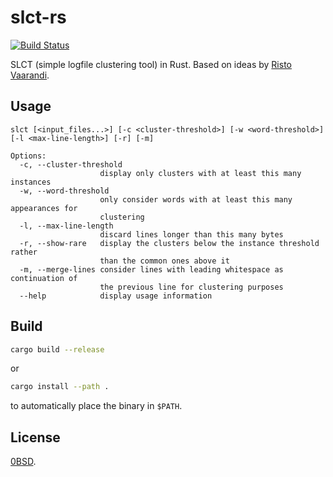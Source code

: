 slct-rs
=======

[![Build Status](https://github.com/dmit/slct-rs/workflows/Test/badge.svg)](https://github.com/dmit/slct-rs/actions)

SLCT (simple logfile clustering tool) in Rust. Based on ideas
by [Risto Vaarandi](https://github.com/ristov).

## Usage
```
slct [<input_files...>] [-c <cluster-threshold>] [-w <word-threshold>] [-l <max-line-length>] [-r] [-m]

Options:
  -c, --cluster-threshold
                    display only clusters with at least this many instances
  -w, --word-threshold
                    only consider words with at least this many appearances for
                    clustering
  -l, --max-line-length
                    discard lines longer than this many bytes
  -r, --show-rare   display the clusters below the instance threshold rather
                    than the common ones above it
  -m, --merge-lines consider lines with leading whitespace as continuation of
                    the previous line for clustering purposes
  --help            display usage information
```

## Build
```sh
cargo build --release
```
or
```sh
cargo install --path .
```
to automatically place the binary in `$PATH`.

## License
[0BSD](LICENSE.txt).
